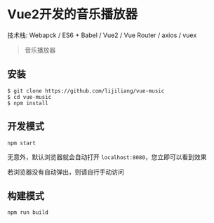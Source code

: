 # Vue2开发的音乐播放器

技术栈: Webapck / ES6 + Babel / Vue2 / Vue Router / axios / vuex

> 音乐播放器

## 安装
```shell
$ git clone https://github.com/lijiliang/vue-music
$ cd vue-music
$ npm install
```

## 开发模式
```shell
npm start
```
无意外，默认浏览器就会自动打开 `localhost:8080`，您立即可以看到效果

若浏览器没有自动弹出，则请自行手动访问  

## 构建模式
```shell
npm run build
```
